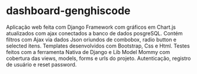 # dashboard-genghiscode

Aplicação web feita com Django Framework com gráficos em Chart.js atualizados com ajax conectados a banco de dados posgreSQL. 
Contém filtros com Ajax via dados Json oriundos de combobox, radio button e selected itens. 
Templates desenvolvidos com Bootstrap, Css e Html. Testes feitos com a ferramenta Nativa de Django e Lib Model Mommy com cobertura das views, models, forms e urls do projeto.
Autenticação, registro de usuário e reset password.
